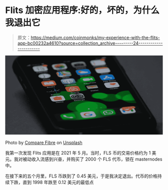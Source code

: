 # Flits 加密应用程序:好的，坏的，为什么我退出它

> 原文：<https://medium.com/coinmonks/my-experience-with-the-flits-app-bc00232a4610?source=collection_archive---------24----------------------->

![](img/c01a9eceb659bb88c158d74d437646ed.png)

Photo by [Compare Fibre](https://unsplash.com/@comparefibre?utm_source=medium&utm_medium=referral) on [Unsplash](https://unsplash.com?utm_source=medium&utm_medium=referral)

我第一次发现 Flits 应用是在 2021 年 5 月。当时，FLS 币的交易价格约为 1 美元。我对被动收入流感到兴奋，并购买了 2000 个 FLS 代币，锁在 masternodes 中。

在接下来的五个月里，FLS 币跌到了 0.45 美元，于是我决定退出。代币的价格持续下跌，直到 1998 年跌至 0.12 美元的最低点
